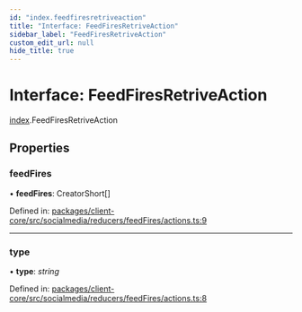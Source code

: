 ```yaml
---
id: "index.feedfiresretriveaction"
title: "Interface: FeedFiresRetriveAction"
sidebar_label: "FeedFiresRetriveAction"
custom_edit_url: null
hide_title: true
---
```


# Interface: FeedFiresRetriveAction

[index](../modules/index.md).FeedFiresRetriveAction

## Properties

### feedFires

• **feedFires**: CreatorShort[]

Defined in: [packages/client-core/src/socialmedia/reducers/feedFires/actions.ts:9](https://github.com/xr3ngine/xr3ngine/blob/716a06460/packages/client-core/src/socialmedia/reducers/feedFires/actions.ts#L9)

___

### type

• **type**: *string*

Defined in: [packages/client-core/src/socialmedia/reducers/feedFires/actions.ts:8](https://github.com/xr3ngine/xr3ngine/blob/716a06460/packages/client-core/src/socialmedia/reducers/feedFires/actions.ts#L8)
